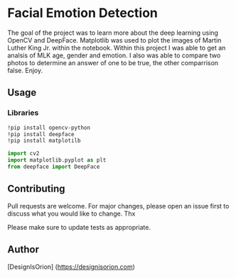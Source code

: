 # Facial Emotion Detection

The goal of the project was to learn more about the deep learning using OpenCV and DeepFace. Matplotlib was used to plot the images of Martin Luther King Jr. within the notebook. Within this project I was able to get an analsis of MLK age, gender and emotion. I also was able to compare two photos to determine an answer of one to be true, the other comparrison false. Enjoy.

## Usage

### Libraries

```bash
!pip install opencv-python
!pip install deepface
!pip install matplotilb
```

```python
import cv2
import matplotlib.pyplot as plt
from deepface import DeepFace
```

## Contributing
Pull requests are welcome. For major changes, please open an issue first to discuss what you would like to change. Thx

Please make sure to update tests as appropriate.

## Author
[DesignIsOrion] (https://designisorion.com)

